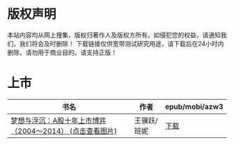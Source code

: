 # 版权声明

本站内容均从网上搜集，版权归著作人及版权方所有，如侵犯您的权益，请通知我们，我们将会及时删除！ 下载链接仅供宽带测试研究用途，请下载后在24小时内删除，请勿用于商业目的。请支持正版！

# 上市

| 书名 | 作者 | epub/mobi/azw3 |
| --- | --- | --- |
| [梦想与浮沉：A股十年上市博弈（2004～2014） (点击查看图片)](https://www.dushupai.com/attachment/2024/06/01/270cca86205f8ea5.jpg) | 王骥跃/班妮 | [下载](https://url89.ctfile.com/f/31084289-1357006774-e721a4?p=8866) |
